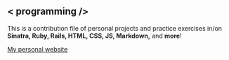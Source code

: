 ## < programming />

This is a contribution file of personal projects and practice exercises in/on **Sinatra, Ruby, Rails, HTML, CSS, JS, Markdown,** and **more**!

[My personal website](https://leahhuyghe.com "My personal website")
